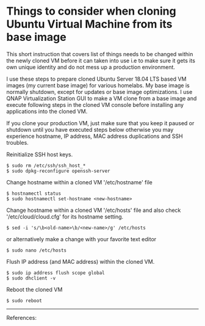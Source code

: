 # Things to consider when cloning Ubuntu Virtual Machine from its base image
This short instruction that covers list of things needs to be changed within the newly cloned VM before it can taken into use i.e to make sure it gets its own unique identity and do not mess up a production environment. 

I use these steps to prepare cloned Ubuntu Server 18.04 LTS based VM images (my current base image) for various homelabs. My base image is normally shutdown, except for updates or base image optimizations. I use QNAP Virtualization Station GUI to make a VM clone from a base image and execute following steps in the cloned VM console before installing any applications into the cloned VM.

If you clone your production VM, just make sure that you keep it paused or shutdown until you have executed steps below otherwise you may experience hostname, IP address, MAC address duplications and SSH troubles.

Reinitialize SSH host keys.

    $ sudo rm /etc/ssh/ssh_host_*
    $ sudo dpkg-reconfigure openssh-server
    
Change hostname within a cloned VM '/etc/hostname' file

    $ hostnamectl status
    $ sudo hostnamectl set-hostname <new-hostname>
    
Change hostname within a cloned VM '/etc/hosts' file and also check '/etc/cloud/cloud.cfg' for its hostname setting.

    $ sed -i 's/\b<old-name>\b/<new-name>/g' /etc/hosts

or alternatively make a change with your favorite text editor

    $ sudo nano /etc/hosts

Flush IP address (and MAC address) within the cloned VM.

    $ sudo ip address flush scope global
    $ sudo dhclient -v

Reboot the cloned VM

    $ sudo reboot
    
---

References:
